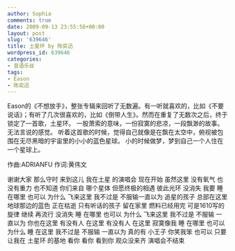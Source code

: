 ```yaml
---
author: Sophia
comments: true
date: 2009-09-13 23:55:58+00:00
layout: post
slug: '639646'
title: 土星环 by 陈奕迅
wordpress_id: 639646
categories:
- 音语乐丝
tags:
- Eason
- 陈奕迅
---
```


Eason的《不想放手》，整张专辑来回听了无数遍。有一听就喜欢的，比如《不要说话》；有听了几次很喜欢的，比如《倒带人生》。然而在重复了无数次之后，终于锁定了一首歌，土星环。
一股萧索的意味，一份寂寞的悲凉，一段飘渺的故事。
无法言说的感觉。
听着这首歌的时候，觉得自己就像是在飘在太空中，俯视被包围在无尽黑暗的宇宙里的小小的蓝色星球。
小的时候做梦，梦到自己一个人住在一个星球上。

作曲:ADRIANFU
作词:黄伟文

谢谢大家 那么守时 来到这儿
我在土星 的演唱会 现在开始
虽然这里 没有氧气 也没有重力
也不知道 你们来自 哪个星体
但愿终极的相遇
彼此光环 没消失
我要 睡在哪里 也可以
为什么 飞来这里
我不过是 不服输一直以为
追星的孩子 总部在这里
地球那边的蓝色 正在枯逝
只有听话的孩子 留在家里
燃料已经用完
可是1610写的旋律 继续
再流行 没消失
睡 在哪里 也可以
为什么 飞来这里
我不过是 不服输
一直以为 你也在这里
有没有人 在这里
有没有人 在这里
寂寞像我 睡 在哪里 也可以
为什么 睡 在这里
我不过是 不服输 一直以为
真的有 小王子
你笑我笨 也可以
只要让我在 土星环 的基地
看你 看你 看到你
观众没来齐 演唱会不结束


